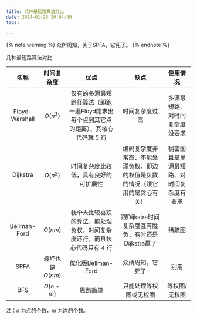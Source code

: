 ```yaml
---
title: 几种最短路算法对比
date: 2024-01-25 20:04:40
tags:

---
```

{% note warning %}
众所周知，关于SPFA，它死了。
{% endnote %}
<!-- more -->

几种最短路算法对比：

| 名称 | 时间复杂度 | 优点 | 缺点 | 使用情况 |
| :---: | :---: | :---: | :---: | :---: |
| Floyd-Warshall | $O(n ^ 3)$ | 仅有的多源最短路径算法（即跑一遍Floyd能求出每个点到其它点的距离）、其核心代码就 5 行 | 时间复杂度过高 | 多源最短路、对时间复杂度没要求 |
| Dijkstra | $O(n ^ 2)$ | 时间复杂度比较低，具有良好的可扩展性 | 编码复杂度非常高、不能处理负权，即边的权值是负数的情况（跟它用的是贪心有关） | 稠密图且是单源最短路、对时间复杂度有要求 |
| Bellman-Ford | $O(nm)$ | ~~我个人~~比较喜欢的算法，能处理负权，时间复杂度还行，而且核心代码只有 4 行 | 跟Dijkstra时间复杂度互有胜负，有时还是 Dijkstra赢了 | 稀疏图 |
| SPFA | 最坏也是 $O(nm)$ | 优化版Bellman-Ford | 众所周知，它死了 | 别用 |
| BFS | $O(n + m)$ | 思路简单 | 只能处理等权图或无权图 | 等权图/无权图 |

注：$n$ 为点的个数，$m$ 为边的个数。

